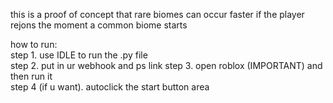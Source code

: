 this is a proof of concept that rare biomes can occur faster if the player rejons the moment a common biome starts  

how to run:  
step 1. use IDLE to run the .py file  
step 2. put in ur webhook and ps link 
step 3. open roblox (IMPORTANT) and then run it  
step 4 (if u want). autoclick the start button area  
